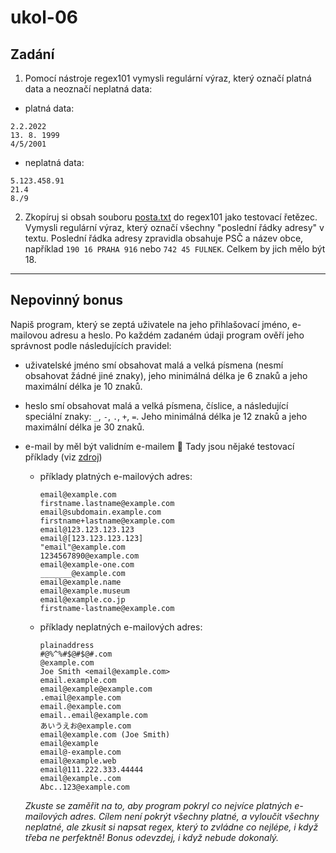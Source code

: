 # ukol-06

## Zadání

1. Pomocí nástroje regex101 vymysli regulární výraz, který označí platná data a neoznačí neplatná data:

* platná data:
```
2.2.2022
13. 8. 1999
4/5/2001
```

* neplatná data:
```
5.123.458.91
21.4
8./9
```

2. Zkopíruj si obsah souboru [posta.txt](posta.txt) do regex101 jako testovací řetězec. Vymysli regulární výraz, který označí všechny "poslední řádky adresy" v textu. Poslední řádka adresy zpravidla obsahuje PSČ a název obce, například `190 16 PRAHA 916` nebo `742 45 FULNEK`. Celkem by jich mělo být 18.

---

## Nepovinný bonus

Napiš program, který se zeptá uživatele na jeho přihlašovací jméno, e-mailovou adresu a heslo. Po každém zadaném údaji program ověří jeho správnost podle následujících pravidel:

* uživatelské jméno smí obsahovat malá a velká písmena (nesmí obsahovat žádné jiné znaky), jeho minimálná délka je 6 znaků a jeho maximální délka je 10 znaků.
* heslo smí obsahovat malá a velká písmena, číslice, a následující speciální znaky: `_`, `-`, `.`, `+`, `=`. Jeho minimálná délka je 12 znaků a jeho maximální délka je 30 znaků.
* e-mail by měl být validním e-mailem :slightly_smiling_face: Tady jsou nějaké testovací příklady (viz [zdroj](https://gist.github.com/cjaoude/fd9910626629b53c4d25))
  * příklady platných e-mailových adres:
    ```
    email@example.com
    firstname.lastname@example.com
    email@subdomain.example.com
    firstname+lastname@example.com
    email@123.123.123.123
    email@[123.123.123.123]
    "email"@example.com
    1234567890@example.com
    email@example-one.com
    _______@example.com
    email@example.name
    email@example.museum
    email@example.co.jp
    firstname-lastname@example.com
    ```
  * příklady neplatných e-mailových adres:
    ```
    plainaddress
    #@%^%#$@#$@#.com
    @example.com
    Joe Smith <email@example.com>
    email.example.com
    email@example@example.com
    .email@example.com
    email.@example.com
    email..email@example.com
    あいうえお@example.com
    email@example.com (Joe Smith)
    email@example
    email@-example.com
    email@example.web
    email@111.222.333.44444
    email@example..com
    Abc..123@example.com
    ```

  *Zkuste se zaměřit na to, aby program pokryl co nejvíce platných e-mailových adres. Cílem není pokrýt všechny platné, a vyloučit všechny neplatné, ale zkusit si napsat regex, který to zvládne co nejlépe, i když třeba ne perfektně! Bonus odevzdej, i když nebude dokonalý.*